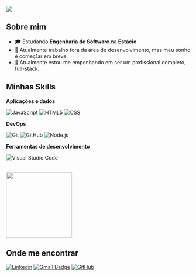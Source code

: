 ![](https://komarev.com/ghpvc/?username=ShayMomoto&color=006bed)

## Sobre mim

- 🎓 Estudando **Engenharia de Software** na **Estácio**.
- 💼 Atualmente trabalho fora da área de desenvolvimento, mas meu sonho é começ1ar em breve.
- 🌱 Atualmente estou me empenhando em ser um profissional completo, full-stack.

## Minhas Skills

**Aplicações e dados**

![JavaScript](https://img.shields.io/badge/-JavaScript-333333?style=flat&logo=javascript)
![HTML5](https://img.shields.io/badge/-HTML5-333333?style=flat&logo=HTML5)
![CSS](https://img.shields.io/badge/-CSS-333333?style=flat&logo=CSS3&logoColor=1572B6)

**DevOps**

![Git](https://img.shields.io/badge/-Git-333333?style=flat&logo=git)
![GitHub](https://img.shields.io/badge/-GitHub-333333?style=flat&logo=github)
![Node.js](https://img.shields.io/badge/Node.js-333333?style=flat&logo=node.js&logoColor=white)

**Ferramentas de desenvolvimento**

![Visual Studio Code](https://img.shields.io/badge/-Visual%20Studio%20Code-333333?style=flat&logo=visual-studio-code&logoColor=007ACC)

<br/>

<a href="https://github.com/ShayMomoto" title="Perfil do Shay">
  <img height="180em" src="https://github-readme-stats.vercel.app/api?username=ShayMomoto&theme=dracula&show_icons=true" />
</a>

## Onde me encontrar

[![Linkedin](https://img.shields.io/badge/-Joao_Santos-blue?style=flat-square&logo=Linkedin&logoColor=white&link=https://www.linkedin.com/in/joao-victor-ols/)](https://www.linkedin.com/in/joao-victor-ols/)
[![Gmail Badge](https://img.shields.io/badge/-joaovictorolisan@gmail.com-006bed?style=flat-square&logo=Gmail&logoColor=white&link=mailto:joaovictorolisan@gmail.com)](mailto:joaovictorolisan@gmail.com)
[![GitHub](https://img.shields.io/github/followers/ShayMomoto?label=follow&style=social)](https://github.com/ShayMomoto)
